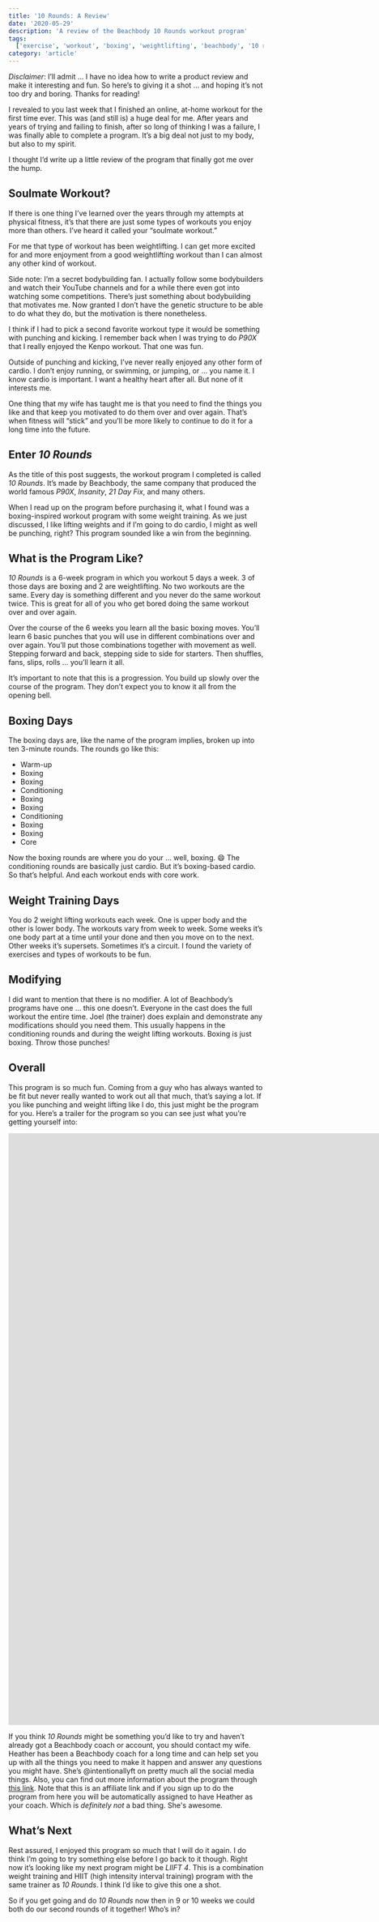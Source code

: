 ```yaml
---
title: '10 Rounds: A Review'
date: '2020-05-29'
description: 'A review of the Beachbody 10 Rounds workout program'
tags:
  ['exercise', 'workout', 'boxing', 'weightlifting', 'beachbody', '10 rounds']
category: 'article'
---
```


_Disclaimer_: I’ll admit … I have no idea how to write a product review and make it interesting and fun. So here’s to giving it a shot … and hoping it’s not too dry and boring. Thanks for reading!

I revealed to you last week that I finished an online, at-home workout for the first time ever. This was (and still is) a huge deal for me. After years and years of trying and failing to finish, after so long of thinking I was a failure, I was finally able to complete a program. It’s a big deal not just to my body, but also to my spirit.

I thought I’d write up a little review of the program that finally got me over the hump.

## Soulmate Workout?

If there is one thing I’ve learned over the years through my attempts at physical fitness, it’s that there are just some types of workouts you enjoy more than others. I’ve heard it called your “soulmate workout.”

For me that type of workout has been weightlifting. I can get more excited for and more enjoyment from a good weightlifting workout than I can almost any other kind of workout.

Side note: I’m a secret bodybuilding fan. I actually follow some bodybuilders and watch their YouTube channels and for a while there even got into watching some competitions. There’s just something about bodybuilding that motivates me. Now granted I don’t have the genetic structure to be able to do what they do, but the motivation is there nonetheless.

I think if I had to pick a second favorite workout type it would be something with punching and kicking. I remember back when I was trying to do _P90X_ that I really enjoyed the Kenpo workout. That one was fun.

Outside of punching and kicking, I’ve never really enjoyed any other form of cardio. I don’t enjoy running, or swimming, or jumping, or … you name it. I know cardio is important. I want a healthy heart after all. But none of it interests me.

One thing that my wife has taught me is that you need to find the things you like and that keep you motivated to do them over and over again. That’s when fitness will “stick” and you’ll be more likely to continue to do it for a long time into the future.

## Enter _10 Rounds_

As the title of this post suggests, the workout program I completed is called _10 Rounds_. It’s made by Beachbody, the same company that produced the world famous _P90X_, _Insanity_, _21 Day Fix_, and many others.

When I read up on the program before purchasing it, what I found was a boxing-inspired workout program with some weight training. As we just discussed, I like lifting weights and if I’m going to do cardio, I might as well be punching, right? This program sounded like a win from the beginning.

## What is the Program Like?

_10 Rounds_ is a 6-week program in which you workout 5 days a week. 3 of those days are boxing and 2 are weightlifting. No two workouts are the same. Every day is something different and you never do the same workout twice. This is great for all of you who get bored doing the same workout over and over again.

Over the course of the 6 weeks you learn all the basic boxing moves. You’ll learn 6 basic punches that you will use in different combinations over and over again. You’ll put those combinations together with movement as well. Stepping forward and back, stepping side to side for starters. Then shuffles, fans, slips, rolls … you’ll learn it all.

It’s important to note that this is a progression. You build up slowly over the course of the program. They don’t expect you to know it all from the opening bell.

## Boxing Days

The boxing days are, like the name of the program implies, broken up into ten 3-minute rounds. The rounds go like this:

- Warm-up
- Boxing
- Boxing
- Conditioning
- Boxing
- Boxing
- Conditioning
- Boxing
- Boxing
- Core

Now the boxing rounds are where you do your … well, boxing. 😄 The conditioning rounds are basically just cardio. But it’s boxing-based cardio. So that’s helpful. And each workout ends with core work.

## Weight Training Days

You do 2 weight lifting workouts each week. One is upper body and the other is lower body. The workouts vary from week to week. Some weeks it’s one body part at a time until your done and then you move on to the next. Other weeks it’s supersets. Sometimes it’s a circuit. I found the variety of exercises and types of workouts to be fun.

## Modifying

I did want to mention that there is no modifier. A lot of Beachbody’s programs have one … this one doesn’t. Everyone in the cast does the full workout the entire time. Joel (the trainer) does explain and demonstrate any modifications should you need them. This usually happens in the conditioning rounds and during the weight lifting workouts. Boxing is just boxing. Throw those punches!

## Overall

This program is so much fun. Coming from a guy who has always wanted to be fit but never really wanted to work out all that much, that’s saying a lot. If you like punching and weight lifting like I do, this just might be the program for you. Here’s a trailer for the program so you can see just what you’re getting yourself into:

<iframe width="2560" height="1169" src="https://www.youtube.com/embed/QJk4fp0GEDQ" frameborder="0" allow="accelerometer; autoplay; encrypted-media; gyroscope; picture-in-picture" allowfullscreen></iframe>

If you think _10 Rounds_ might be something you’d like to try and haven’t already got a Beachbody coach or account, you should contact my wife. Heather has been a Beachbody coach for a long time and can help set you up with all the things you need to make it happen and answer any questions you might have. She’s @intentionallyft on pretty much all the social media things. Also, you can find out more information about the program through [this link](https://www.teambeachbody.com/shop/us/b/fitness/10rounds?referringRepId=35984). Note that this is an affiliate link and if you sign up to do the program from here you will be automatically assigned to have Heather as your coach. Which is _definitely not_ a bad thing. She's awesome.

## What’s Next

Rest assured, I enjoyed this program so much that I will do it again. I do think I’m going to try something else before I go back to it though. Right now it’s looking like my next program might be _LIIFT 4_. This is a combination weight training and HIIT (high intensity interval training) program with the same trainer as _10 Rounds_. I think I’d like to give this one a shot.

So if you get going and do _10 Rounds_ now then in 9 or 10 weeks we could both do our second rounds of it together! Who’s in?
